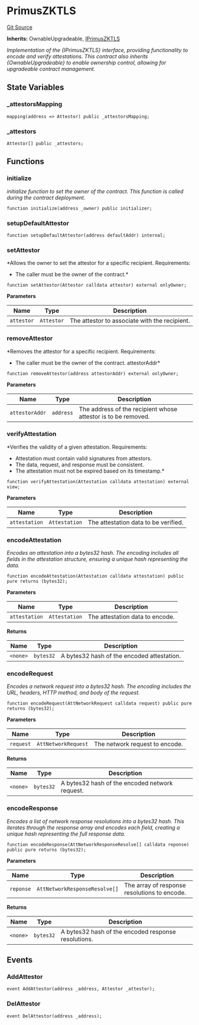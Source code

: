 # PrimusZKTLS
[Git Source](https://github.com/primus-labs/zkTLS-contracts/blob/598ebb1789581520b0b29d02a686bfae9b7ffe60/src/PrimusZKTLS.sol)

**Inherits:**
OwnableUpgradeable, [IPrimusZKTLS](/src/IPrimusZKTLS.sol/interface.IPrimusZKTLS.md)

*Implementation of the {IPrimusZKTLS} interface, providing
functionality to encode and verify attestations.
This contract also inherits {OwnableUpgradeable} to enable ownership control,
allowing for upgradeable contract management.*


## State Variables
### _attestorsMapping

```solidity
mapping(address => Attestor) public _attestorsMapping;
```


### _attestors

```solidity
Attestor[] public _attestors;
```


## Functions
### initialize

*initialize function to set the owner of the contract.
This function is called during the contract deployment.*


```solidity
function initialize(address _owner) public initializer;
```

### setupDefaultAttestor


```solidity
function setupDefaultAttestor(address defaultAddr) internal;
```

### setAttestor

*Allows the owner to set the attestor for a specific recipient.
Requirements:
- The caller must be the owner of the contract.*


```solidity
function setAttestor(Attestor calldata attestor) external onlyOwner;
```
**Parameters**

|Name|Type|Description|
|----|----|-----------|
|`attestor`|`Attestor`|The attestor to associate with the recipient.|


### removeAttestor

*Removes the attestor for a specific recipient.
Requirements:
- The caller must be the owner of the contract.
attestorAddr*


```solidity
function removeAttestor(address attestorAddr) external onlyOwner;
```
**Parameters**

|Name|Type|Description|
|----|----|-----------|
|`attestorAddr`|`address`|The address of the recipient whose attestor is to be removed.|


### verifyAttestation

*Verifies the validity of a given attestation.
Requirements:
- Attestation must contain valid signatures from attestors.
- The data, request, and response must be consistent.
- The attestation must not be expired based on its timestamp.*


```solidity
function verifyAttestation(Attestation calldata attestation) external view;
```
**Parameters**

|Name|Type|Description|
|----|----|-----------|
|`attestation`|`Attestation`|The attestation data to be verified.|


### encodeAttestation

*Encodes an attestation into a bytes32 hash.
The encoding includes all fields in the attestation structure,
ensuring a unique hash representing the data.*


```solidity
function encodeAttestation(Attestation calldata attestation) public pure returns (bytes32);
```
**Parameters**

|Name|Type|Description|
|----|----|-----------|
|`attestation`|`Attestation`|The attestation data to encode.|

**Returns**

|Name|Type|Description|
|----|----|-----------|
|`<none>`|`bytes32`|A bytes32 hash of the encoded attestation.|


### encodeRequest

*Encodes a network request into a bytes32 hash.
The encoding includes the URL, headers, HTTP method, and body of the request.*


```solidity
function encodeRequest(AttNetworkRequest calldata request) public pure returns (bytes32);
```
**Parameters**

|Name|Type|Description|
|----|----|-----------|
|`request`|`AttNetworkRequest`|The network request to encode.|

**Returns**

|Name|Type|Description|
|----|----|-----------|
|`<none>`|`bytes32`|A bytes32 hash of the encoded network request.|


### encodeResponse

*Encodes a list of network response resolutions into a bytes32 hash.
This iterates through the response array and encodes each field, creating
a unique hash representing the full response data.*


```solidity
function encodeResponse(AttNetworkResponseResolve[] calldata reponse) public pure returns (bytes32);
```
**Parameters**

|Name|Type|Description|
|----|----|-----------|
|`reponse`|`AttNetworkResponseResolve[]`|The array of response resolutions to encode.|

**Returns**

|Name|Type|Description|
|----|----|-----------|
|`<none>`|`bytes32`|A bytes32 hash of the encoded response resolutions.|


## Events
### AddAttestor

```solidity
event AddAttestor(address _address, Attestor _attestor);
```

### DelAttestor

```solidity
event DelAttestor(address _address);
```


